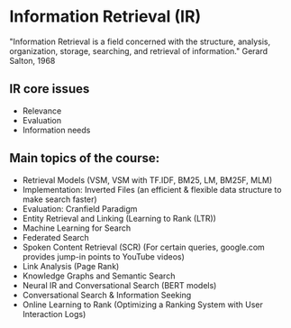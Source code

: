 # Information Retrieval (IR)
"Information Retrieval is a field concerned with the structure, analysis, organization, storage, searching, and retrieval of information."
Gerard Salton, 1968

## IR core issues

  * Relevance
  * Evaluation
  * Information needs

## Main topics of the course:
  * Retrieval Models (VSM, VSM with TF.IDF, BM25, LM, BM25F, MLM)
  * Implementation: Inverted Files (an efficient & flexible data structure to make search faster)
  * Evaluation: Cranfield Paradigm
  * Entity Retrieval and Linking (Learning to Rank (LTR))
  * Machine Learning for Search
  * Federated Search 
  * Spoken Content Retrieval (SCR) (For certain queries, google.com provides jump-in points to YouTube videos)
  * Link Analysis (Page Rank)
  * Knowledge Graphs and Semantic Search  
  * Neural IR and Conversational Search (BERT models)
  * Conversational Search & Information Seeking
  * Online Learning to Rank (Optimizing a Ranking System with User Interaction Logs)

